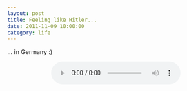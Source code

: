 ```yaml
---
layout: post
title: Feeling like Hitler...
date: 2011-11-09 10:00:00
category: life
---
```

... in Germany :)
<br>
<div align="center"><audio controls="controls">  
<source src="http://dl.dropbox.com/u/7586201/hitler%20in%20germany.mp3" type="audio/mp3" />
</audio></div>

